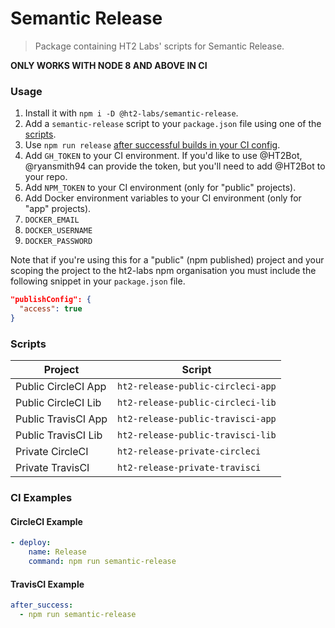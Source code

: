 # Semantic Release
> Package containing HT2 Labs' scripts for Semantic Release.

**ONLY WORKS WITH NODE 8 AND ABOVE IN CI**

### Usage
1. Install it with `npm i -D @ht2-labs/semantic-release`.
1. Add a `semantic-release` script to your `package.json` file using one of the [scripts](#scripts).
1. Use `npm run release` [after successful builds in your CI config](#ci-examples).
1. Add `GH_TOKEN` to your CI environment. If you'd like to use @HT2Bot, @ryansmith94 can provide the token, but you'll need to add @HT2Bot to your repo.
1. Add `NPM_TOKEN` to your CI environment (only for "public" projects).
1. Add Docker environment variables to your CI environment (only for "app" projects).
  1. `DOCKER_EMAIL`
  1. `DOCKER_USERNAME`
  1. `DOCKER_PASSWORD`

Note that if you're using this for a "public" (npm published) project and your scoping the project to the ht2-labs npm organisation you must include the following snippet in your `package.json` file.

```json
"publishConfig": {
  "access": true
}
```

### Scripts
Project | Script
--- | ---
Public CircleCI App | `ht2-release-public-circleci-app`
Public CircleCI Lib | `ht2-release-public-circleci-lib`
Public TravisCI App | `ht2-release-public-travisci-app`
Public TravisCI Lib | `ht2-release-public-travisci-lib`
Private CircleCI | `ht2-release-private-circleci`
Private TravisCI | `ht2-release-private-travisci`

### CI Examples
#### CircleCI Example
```yml
- deploy:
    name: Release
    command: npm run semantic-release
```

#### TravisCI Example
```yml
after_success:
  - npm run semantic-release
```
